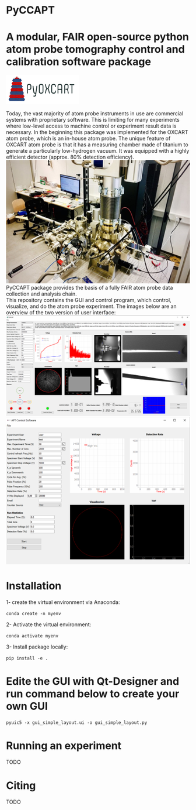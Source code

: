 # PyCCAPT 
# A modular, FAIR open-source python atom probe tomography control and calibration software package
![plot](pyccapt/files/logo.png)

Today, the vast majority of atom probe instruments in use are commercial systems with proprietary software. 
This is limiting for many experiments where low-level access to machine control or experiment result data is necessary.
In the beginning this package was implemented for the OXCART atom probe, which is an in-house atom probe. 
The unique feature of OXCART atom probe is that it has a measuring chamber made of titanium to generate a particularly low-hydrogen vacuum.
It was equipped with a highly efficient detector (approx. 80% detection efficiency). 
![plot](pyccapt/files/oxcart.png)
PyCCAPT package provides the basis of a fully FAIR atom probe data collection and analysis chain.  
This repository contains the GUI and control program, which control, visualize, and do the atom probe experiment.
The images below are an overview of the two version of user interface:
![plot](pyccapt/files/oxcart_gui.png)
![plot](pyccapt/files/physic_gui.png)

#  Installation
1- create the virtual environment via Anaconda:
    
    conda create -n myenv 

2- Activate the virtual environment:

    conda activate myenv

3- Install package locally:
    
    pip install -e .

# Edite the GUI with Qt-Designer and run command below to create your own GUI
    pyuic5 -x gui_simple_layout.ui -o gui_simple_layout.py
# Running an experiment
TODO
# Citing 
TODO

